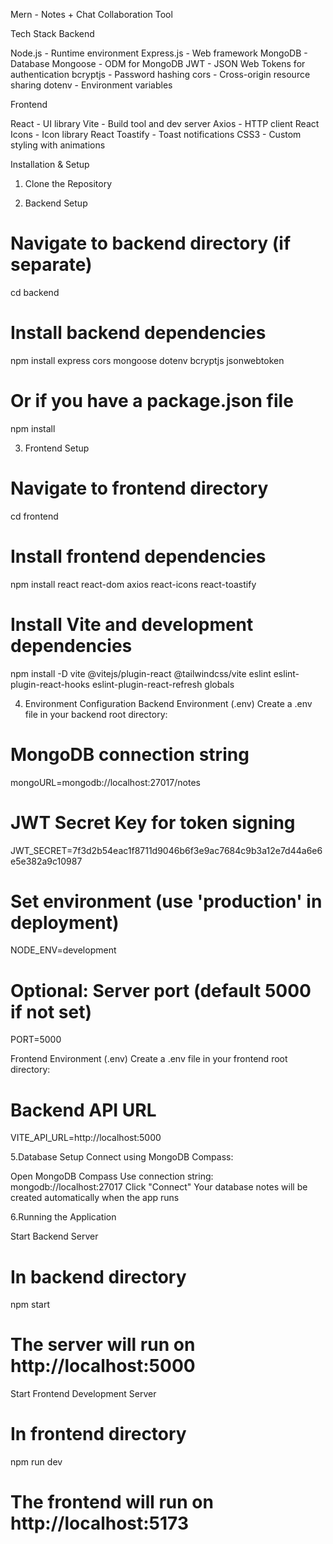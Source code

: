 Mern - Notes + Chat Collaboration Tool

Tech Stack
Backend

Node.js - Runtime environment
Express.js - Web framework
MongoDB - Database
Mongoose - ODM for MongoDB
JWT - JSON Web Tokens for authentication
bcryptjs - Password hashing
cors - Cross-origin resource sharing
dotenv - Environment variables

Frontend

React - UI library
Vite - Build tool and dev server
Axios - HTTP client
React Icons - Icon library
React Toastify - Toast notifications
CSS3 - Custom styling with animations

 
Installation & Setup
1. Clone the Repository

2. Backend Setup
# Navigate to backend directory (if separate)
cd backend
# Install backend dependencies
npm install express cors mongoose dotenv bcryptjs jsonwebtoken
# Or if you have a package.json file
npm install

3. Frontend Setup
# Navigate to frontend directory
cd frontend
# Install frontend dependencies
npm install react react-dom axios react-icons react-toastify
# Install Vite and development dependencies
npm install -D vite @vitejs/plugin-react @tailwindcss/vite eslint eslint-plugin-react-hooks eslint-plugin-react-refresh globals

4. Environment Configuration
Backend Environment (.env)
Create a .env file in your backend root directory:
# MongoDB connection string
mongoURL=mongodb://localhost:27017/notes

# JWT Secret Key for token signing
JWT_SECRET=7f3d2b54eac1f8711d9046b6f3e9ac7684c9b3a12e7d44a6e6e5e382a9c10987


# Set environment (use 'production' in deployment)
NODE_ENV=development

# Optional: Server port (default 5000 if not set)
PORT=5000

Frontend Environment (.env)
Create a .env file in your frontend root directory:
# Backend API URL
VITE_API_URL=http://localhost:5000

5.Database Setup
Connect using MongoDB Compass:

Open MongoDB Compass
Use connection string: mongodb://localhost:27017
Click "Connect"
Your database notes will be created automatically when the app runs

6.Running the Application
 
Start Backend Server
# In backend directory
npm start
# The server will run on http://localhost:5000

Start Frontend Development Server
# In frontend directory
npm run dev
# The frontend will run on http://localhost:5173
